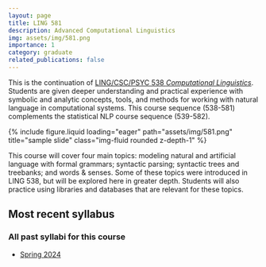 ```yaml
---
layout: page
title: LING 581
description: Advanced Computational Linguistics
img: assets/img/581.png
importance: 1
category: graduate
related_publications: false
---
```


This is the continuation of [LING/CSC/PSYC 538 _Computational Linguistics_](/courses/ua_538).
Students are given deeper understanding and practical experience with symbolic and analytic concepts, tools, and methods for working with natural language in computational systems. This course sequence (538-581) complements the statistical NLP course sequence (539-582).

<div class="row justify-content-sm-center">
    <div class="col-sm mt-3 mt-md-0">
        {% include figure.liquid loading="eager" path="assets/img/581.png" title="sample slide" class="img-fluid rounded z-depth-1" %}
    </div>
</div>

This course will cover four main topics: modeling natural and artificial language with formal
grammars; syntactic parsing; syntactic trees and treebanks; and words & senses. Some
of these topics were introduced in LING 538, but will be explored here in greater depth.
Students will also practice using libraries and databases that are relevant for these topics.

## Most recent syllabus

<div class="row justify-content-sm-center">
  <div class="col-sm mt-3 mt-md-0">
    <object data="/assets/pdf/LING581-2024Spr-Jackson.pdf" type='application/pdf' width="100%" height="800">
    </object>
  </div>
</div>

### All past syllabi for this course

- [Spring 2024](/assets/pdf/LING581-2024Spr-Jackson.pdf)
